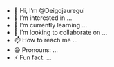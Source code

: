 - 👋 Hi, I’m @Deigojauregui
- 👀 I’m interested in ...
- 🌱 I’m currently learning ...
- 💞️ I’m looking to collaborate on ...
- 📫 How to reach me ...
- 😄 Pronouns: ...
- ⚡ Fun fact: ...

<!---
Deigojauregui/Deigojauregui is a ✨ special ✨ repository because its `README.md` (this file) appears on your GitHub profile.
You can click the Preview link to take a look at your changes.
--->
